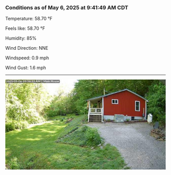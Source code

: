 ### Conditions as of May 6, 2025 at 9:41:49 AM CDT 

Temperature: 58.70 &deg;F

Feels like: 58.70 &deg;F

Humidity: 85%

Wind Direction: NNE

Windspeed: 0.9 mph

Wind Gust: 1.6 mph

---

<img src="./images/latest.jpeg"/>

